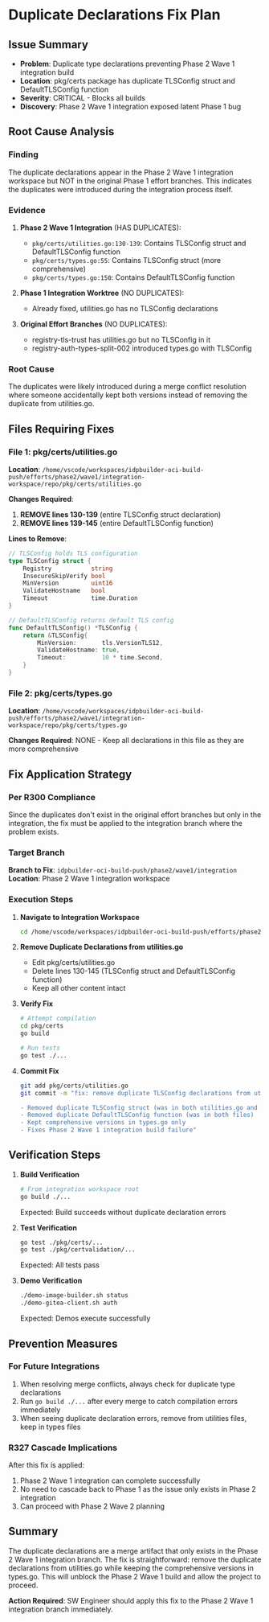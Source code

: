 # Duplicate Declarations Fix Plan

## Issue Summary
- **Problem**: Duplicate type declarations preventing Phase 2 Wave 1 integration build
- **Location**: pkg/certs package has duplicate TLSConfig struct and DefaultTLSConfig function
- **Severity**: CRITICAL - Blocks all builds
- **Discovery**: Phase 2 Wave 1 integration exposed latent Phase 1 bug

## Root Cause Analysis

### Finding
The duplicate declarations appear in the Phase 2 Wave 1 integration workspace but NOT in the original Phase 1 effort branches. This indicates the duplicates were introduced during the integration process itself.

### Evidence
1. **Phase 2 Wave 1 Integration** (HAS DUPLICATES):
   - `pkg/certs/utilities.go:130-139`: Contains TLSConfig struct and DefaultTLSConfig function
   - `pkg/certs/types.go:55`: Contains TLSConfig struct (more comprehensive)
   - `pkg/certs/types.go:150`: Contains DefaultTLSConfig function

2. **Phase 1 Integration Worktree** (NO DUPLICATES):
   - Already fixed, utilities.go has no TLSConfig declarations

3. **Original Effort Branches** (NO DUPLICATES):
   - registry-tls-trust has utilities.go but no TLSConfig in it
   - registry-auth-types-split-002 introduced types.go with TLSConfig

### Root Cause
The duplicates were likely introduced during a merge conflict resolution where someone accidentally kept both versions instead of removing the duplicate from utilities.go.

## Files Requiring Fixes

### File 1: pkg/certs/utilities.go
**Location**: `/home/vscode/workspaces/idpbuilder-oci-build-push/efforts/phase2/wave1/integration-workspace/repo/pkg/certs/utilities.go`

**Changes Required**:
1. **REMOVE lines 130-139** (entire TLSConfig struct declaration)
2. **REMOVE lines 139-145** (entire DefaultTLSConfig function)

**Lines to Remove**:
```go
// TLSConfig holds TLS configuration
type TLSConfig struct {
	Registry           string
	InsecureSkipVerify bool
	MinVersion         uint16
	ValidateHostname   bool
	Timeout            time.Duration
}

// DefaultTLSConfig returns default TLS config
func DefaultTLSConfig() *TLSConfig {
	return &TLSConfig{
		MinVersion:       tls.VersionTLS12,
		ValidateHostname: true,
		Timeout:          10 * time.Second,
	}
}
```

### File 2: pkg/certs/types.go
**Location**: `/home/vscode/workspaces/idpbuilder-oci-build-push/efforts/phase2/wave1/integration-workspace/repo/pkg/certs/types.go`

**Changes Required**: NONE - Keep all declarations in this file as they are more comprehensive

## Fix Application Strategy

### Per R300 Compliance
Since the duplicates don't exist in the original effort branches but only in the integration, the fix must be applied to the integration branch where the problem exists.

### Target Branch
**Branch to Fix**: `idpbuilder-oci-build-push/phase2/wave1/integration`
**Location**: Phase 2 Wave 1 integration workspace

### Execution Steps

1. **Navigate to Integration Workspace**
   ```bash
   cd /home/vscode/workspaces/idpbuilder-oci-build-push/efforts/phase2/wave1/integration-workspace/repo
   ```

2. **Remove Duplicate Declarations from utilities.go**
   - Edit pkg/certs/utilities.go
   - Delete lines 130-145 (TLSConfig struct and DefaultTLSConfig function)
   - Keep all other content intact

3. **Verify Fix**
   ```bash
   # Attempt compilation
   cd pkg/certs
   go build

   # Run tests
   go test ./...
   ```

4. **Commit Fix**
   ```bash
   git add pkg/certs/utilities.go
   git commit -m "fix: remove duplicate TLSConfig declarations from utilities.go

   - Removed duplicate TLSConfig struct (was in both utilities.go and types.go)
   - Removed duplicate DefaultTLSConfig function (was in both files)
   - Kept comprehensive versions in types.go only
   - Fixes Phase 2 Wave 1 integration build failure"
   ```

## Verification Steps

1. **Build Verification**
   ```bash
   # From integration workspace root
   go build ./...
   ```
   Expected: Build succeeds without duplicate declaration errors

2. **Test Verification**
   ```bash
   go test ./pkg/certs/...
   go test ./pkg/certvalidation/...
   ```
   Expected: All tests pass

3. **Demo Verification**
   ```bash
   ./demo-image-builder.sh status
   ./demo-gitea-client.sh auth
   ```
   Expected: Demos execute successfully

## Prevention Measures

### For Future Integrations
1. When resolving merge conflicts, always check for duplicate type declarations
2. Run `go build ./...` after every merge to catch compilation errors immediately
3. When seeing duplicate declaration errors, remove from utilities files, keep in types files

### R327 Cascade Implications
After this fix is applied:
1. Phase 2 Wave 1 integration can complete successfully
2. No need to cascade back to Phase 1 as the issue only exists in Phase 2 integration
3. Can proceed with Phase 2 Wave 2 planning

## Summary

The duplicate declarations are a merge artifact that only exists in the Phase 2 Wave 1 integration branch. The fix is straightforward: remove the duplicate declarations from utilities.go while keeping the comprehensive versions in types.go. This will unblock the Phase 2 Wave 1 build and allow the project to proceed.

**Action Required**: SW Engineer should apply this fix to the Phase 2 Wave 1 integration branch immediately.
